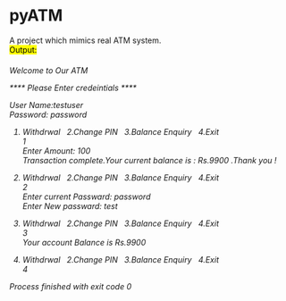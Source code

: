 # pyATM
A project which mimics real ATM system.
<br>
<mark>Output:</mark><br>
<h6>Welcome to  Our ATM<br>

**** Please Enter credeintials **** <br>

User Name:testuser<br>
Password: password<br>

1. Withdrwal &nbsp; 2.Change PIN	&nbsp; 3.Balance Enquiry &nbsp;	4.Exit<br>
1<br>
Enter Amount: 100<br>
Transaction complete.Your current balance is : Rs.9900 .Thank you !<br>

1. Withdrwal &nbsp; 2.Change PIN	&nbsp; 3.Balance Enquiry &nbsp;	4.Exit<br>2<br>
Enter current Passward: password<br>
Enter New passward: test<br>

1. Withdrwal &nbsp; 2.Change PIN	&nbsp; 3.Balance Enquiry &nbsp;	4.Exit<br>3<br>
Your account Balance is Rs.9900<br> 

1. Withdrwal &nbsp; 2.Change PIN	&nbsp; 3.Balance Enquiry &nbsp;	4.Exit<br>4<br>

Process finished with exit code 0</h6>
